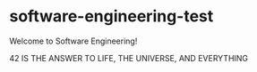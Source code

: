 # software-engineering-test

Welcome to Software Engineering!

42 IS THE ANSWER TO LIFE, THE UNIVERSE, AND EVERYTHING